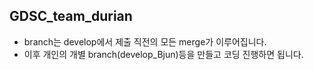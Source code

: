 ## GDSC_team_durian

* branch는 develop에서 제출 직전의 모든 merge가 이루어집니다.
* 이후 개인의 개별 branch(develop_Bjun)등을 만들고 코딩 진행하면 됩니다.
